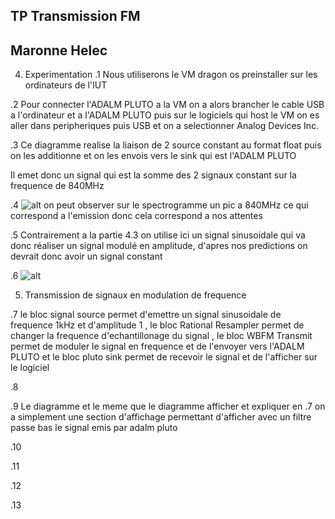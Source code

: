 ## TP Transmission FM
## Maronne Helec

4. Experimentation
.1  Nous utiliserons le VM dragon os preinstaller sur les ordinateurs de l'IUT 

.2 Pour connecter l'ADALM PLUTO a la VM on a alors brancher le cable USB a l'ordinateur et a l'ADALM PLUTO puis sur le logiciels qui host le VM on es aller dans peripheriques puis USB et on a selectionner Analog Devices Inc.

.3 Ce diagramme realise la liaison de 2 source constant au format float puis on les additionne et on les envois vers le sink qui est l'ADALM PLUTO

Il emet donc un signal qui est la somme des 2 signaux constant sur la frequence de 840MHz 

.4 
![alt](IMG_20230505_163507.jpg)
on peut observer sur le spectrogramme un pic a 840MHz ce qui correspond a l'emission donc cela correspond a nos attentes 


.5 Contrairement a la partie 4.3 on utilise ici un signal sinusoidale qui va donc réaliser un signal modulé en amplitude, d'apres nos predictions on devrait donc avoir un signal constant

.6 
![alt](IMG_20230505_163507.jpg)

5. Transmission de signaux en modulation de frequence 

.7 le bloc signal source permet d'emettre un signal sinusoidale de frequence 1kHz et d'amplitude 1 , le bloc Rational Resampler permet de changer la frequence d'echantillonage du signal , le bloc WBFM Transmit permet de moduler le signal en frequence et de l'envoyer vers l'ADALM PLUTO et le bloc pluto sink permet de recevoir le signal et de l'afficher sur le logiciel

.8 

.9 Le diagramme et le meme que le diagramme afficher et expliquer en .7 on a simplement une section d'affichage permettant d'afficher avec un filtre passe bas le signal emis par adalm pluto

.10 

.11 

.12

.13 
